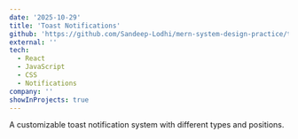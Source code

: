 ```yaml
---
date: '2025-10-29'
title: 'Toast Notifications'
github: 'https://github.com/Sandeep-Lodhi/mern-system-design-practice/tree/toast'
external: ''
tech:
  - React
  - JavaScript
  - CSS
  - Notifications
company: ''
showInProjects: true
---
```


A customizable toast notification system with different types and positions.
